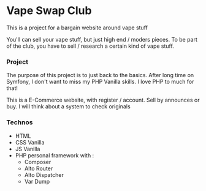 # Vape Swap Club

This is a project for a bargain website around vape stuff

You'll can sell your vape stuff, but just high end / moders pieces. To be part of the club, you have to sell / research a certain kind of vape stuff.

### Project

The purpose of this project is to just back to the basics. After long time on Symfony, I don't want to miss my PHP Vanilla skills. I love PHP to much for that!

This is a E-Commerce website, with register / account. Sell by announces or buy. I will think about a system to check originals

### Technos

- HTML
- CSS Vanilla
- JS Vanilla
- PHP personal framework with :
    - Composer
    - Alto Router
    - Alto Dispatcher
    - Var Dump
  
